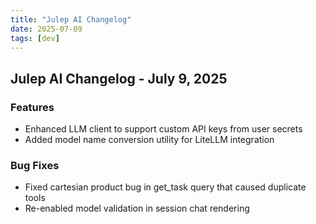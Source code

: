 ```yaml
---
title: "Julep AI Changelog"
date: 2025-07-09
tags: [dev]
---
```


## Julep AI Changelog - July 9, 2025

### Features
- Enhanced LLM client to support custom API keys from user secrets
- Added model name conversion utility for LiteLLM integration

### Bug Fixes
- Fixed cartesian product bug in get_task query that caused duplicate tools
- Re-enabled model validation in session chat rendering